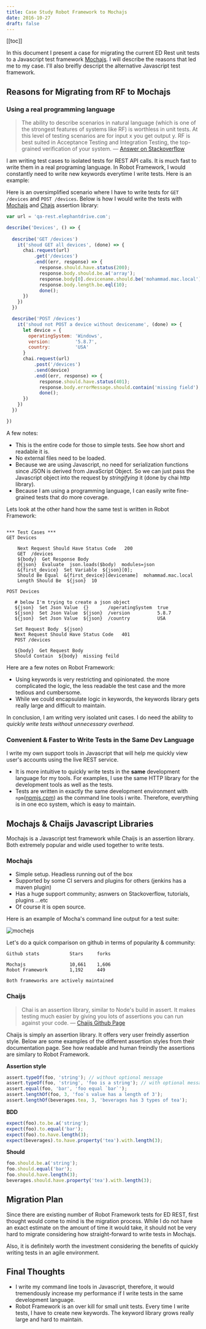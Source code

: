 ```yaml
---
title: Case Study Robot Framework to Mochajs
date: 2016-10-27
draft: false
---
```


[[toc]]

In this document I present a case for migrating the current ED Rest unit tests 
to a Javascript test framework [Mochajs](https://mochajs.org/). I will describe 
the reasons that led me to my case. I'll also breifly descript the alternative 
Javascript test framework. 

## Reasons for Migrating from RF to Mochajs

### Using a real programming language

> The ability to describe scenarios in natural language (which is one of the strongest features of systems like RF) is worthless in unit tests. At this level of testing scenarios are for input x you get output y. RF is best suited in Acceptance Testing and Integration Testing, the top-grained verification of your system. &mdash; [Answer on Stackoverflow](http://stackoverflow.com/a/21565221/5431968)

I am writing test cases to isolated tests for REST API calls. It is much fast to write them 
in a real programing language. In Robot Framework, I would constantly need to write new keywords 
everytime I write tests. Here is an example: 

Here is an oversimplified scenario where I have to write tests for ```GET /devices``` and ```POST /devices```. Below is how I would write the tests with [Mochajs](https://mochajs.org/) and [Chajs](http://chaijs.com/) assertion library: 

```javascript
var url = 'qa-rest.elephantdrive.com';

describe('Devices', () => {
  
  describe('GET /devices')
    it('shoud GET all devices', (done) => {
      chai.request(url)
          .get('/devices')
          .end((err, response) => {
            response.should.have.status(200);
            response.body.should.be.a('array');
            response.body[0].devicename.should.be('mohammad.mac.local');
            response.body.length.be.eql(10);
            done();
      })
    }) 
  })

  describe('POST /devices')
    it('shoud not POST a device without devicename', (done) => {
      let device = {
        operatingSystem: 'Windows',
        version:         '5.8.7', 
        country:         'USA'
      }
      chai.request(url)
          .post('/devices')
          .send(device)
          .end((err, response) => {
            response.should.have.status(401);
            response.body.errorMessage.should.contain('missing field');
            done();
      })
    }) 
  })

})
```

A few notes: 

* This is the entire code for those to simple tests. See how short and readable it is. 
* No external files need to be loaded. 
* Because we are using Javascript, no need for serialization functions since 
  JSON is derived from JavaScript Object. So we can just pass the Javascript object
  into the request by *stringifying* it (done by chai http library). 
* Because I am using a programming language, I can easily write fine-grained tests
  that do more coverage. 

Lets look at the other hand how the same test is written in Robot Framework: 

```shell 

*** Test Cases *** 
GET Devices 

    Next Request Should Have Status Code   200
    GET  /devices
    ${body}  Get Response Body
    @{json}  Evaluate  json.loads($body)  modules=json
    &{first_device}  Set Variable  ${json}[0];
    Should Be Equal  &{first_device}[devicename]  mohammad.mac.local 
    Length Should Be  ${json}  10

POST Devices
  
   # below I'm trying to create a json object
   ${json}  Set Json Value  {}       /operatingSystem  true
   ${json}  Set Json Value  ${json}  /version          5.8.7
   ${json}  Set Json Value  ${json}  /country          USA

   Set Request Body  ${json}
   Next Request Should Have Status Code   401
   POST /devices

   ${body}  Get Request Body
   Should Contain  ${body}  missing feild
```

Here are a few notes on Robot Framework: 

* Using keywords is very restricting and opinionated. the more complicated the 
  logic, the less readable the test case and the more tedious and cumbersome. 
* While we could encapsulate logic in keywords, the keywords library gets really 
  large and difficult to maintain. 

In conclusion, I am writing very isolated unit cases. I do need the ability to 
*quickly write tests without unnecessary overhead*.

### Convenient & Faster to Write Tests in the Same Dev Language 

I write my own support tools in Javascript that will help me quickly view user's 
accounts using the live REST service. 

* It is more intuitive to quickly write tests in the **same** development language for my tools. For examples, I use the same HTTP library for the development tools as well as the tests. 
* Tests are written in exactly the same development environment with ```npm```([npmjs.cpm](https://www.npmjs.com/)) as the command line tools i write. Therefore, everything is in one eco system, which is easy to maintain. 


## Mochajs & Chaijs Javascript Libraries 

Mochajs is a Javascript test framework while Chaijs is an assertion library. 
Both extremely popular and widle used together to write tests. 

### Mochajs 

* Simple setup. Headless running out of the box
* Supported by some CI servers and plugins for others (jenkins has a maven plugin)
* Has a huge support community; asnwers on Stackoverflow, tutorials, plugins ...etc
* Of course it is open source. 

Here is an example of Mocha's command line output for a test suite:

![mochejs](/img/mochajs.png)

Let's do a quick comparison on github in terms of popularity & community: 

```text 
Github stats           Stars     forks

Mochajs                10,661    1,606
Robot Framework        1,192     449 

Both frameworks are actively maintained
```

### Chaijs

> Chai is an assertion library, similar to Node's build in assert. It makes testing much easier by giving you lots of assertions you can run against your code. &mdash; [Chaijs Github Page](https://github.com/chaijs/chai)

Chaijs is simply an assertion library. It offers very user freindly assertion style. 
Below are some examples of the different assertion styles from their documentation page. 
See how readable and human freindly the assertions are similary to Robot Framework.

**Assertion style**

```javascript
assert.typeOf(foo, 'string'); // without optional message
assert.typeOf(foo, 'string', 'foo is a string'); // with optional message
assert.equal(foo, 'bar', 'foo equal `bar`');
assert.lengthOf(foo, 3, 'foo`s value has a length of 3');
assert.lengthOf(beverages.tea, 3, 'beverages has 3 types of tea');
```

**BDD**

```javascript
expect(foo).to.be.a('string');
expect(foo).to.equal('bar');
expect(foo).to.have.length(3);
expect(beverages).to.have.property('tea').with.length(3);
```

**Should**

```javascript
foo.should.be.a('string');
foo.should.equal('bar');
foo.should.have.length(3);
beverages.should.have.property('tea').with.length(3);
```

## Migration Plan

Since there are existing number of Robot Framework tests for ED REST, first 
thought would come to mind is the migration process. While I do not have 
an exact estimate on the amount of time it would take, it should not be very hard 
to migrate considering how straight-forward to write tests in Mochajs. 

Also, it is definitely worth the investment considering the benefits of quickly 
writing tests in an agile environment. 

## Final Thoughts 

* I write my command line tools in Javascript, therefore, it would tremendously 
  increase my performance if I write tests in the same development language. 
* Robot Framework is an over kill for small unit tests. Every time I write tests, 
  I have to create new keywords. The keyword library grows really large and hard 
  to maintain. 